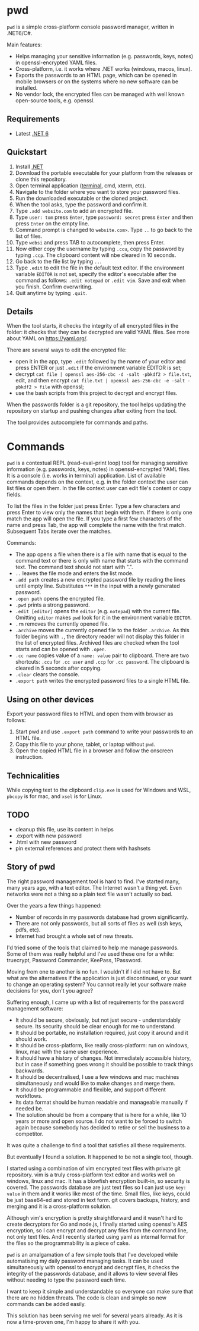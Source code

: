 # pwd

`pwd` is a simple cross-platform console password manager, written in .NET6/C#.

Main features:

- Helps managing your sensitive information (e.g. passwords, keys, notes) in
  openssl-encrypted YAML files.
- Cross-platform, i.e. it works where .NET works (windows, macos, linux).
- Exports the passwords to an HTML page, which can be opened in mobile browsers
  or on the systems where no new software can be installed.
- No vendor lock, the encrypted files can be managed with well known open-source
  tools, e.g. openssl.

## Requirements

- Latest [.NET 6](https://dotnet.microsoft.com/download)

## Quickstart

1. Install [.NET](https://dotnet.microsoft.com/download)
2. Download the portable executable for your platform from the releases or
   clone this repository.
3. Open terminal application ([terminal](https://github.com/microsoft/terminal),
   cmd, xterm, etc).
4. Navigate to the folder where you want to store your password files.
5. Run the downloaded executable or the cloned project.
6. When the tool asks, type the password and confirm it.
7. Type `.add website.com` to add an encrypted file.
8. Type `user: tom` press `Enter`, type `password: secret` press `Enter` and
   then press `Enter` on the empty line.
9. Command prompt is changed to `website.com>`. Type `..` to go back to the list
   of files.
10. Type `websi` and press TAB to autocomplete, then press Enter.
11. Now either copy the username by typing `.ccu`, copy the password by
    typing `.ccp`. The clipboard content will nbe cleared in 10 seconds.
12. Go back to the file list by typing `..`.
13. Type `.edit` to edit the file in the default text editor. If the environment
    variable `EDITOR` is not set, specify the editor's executable after the
    command as follows: `.edit notepad` or `.edit vim`. Save and exit when you
    finish. Confirm overwriting.
14. Quit anytime by typing `.quit`.

## Details

When the tool starts, it checks the integrity of all encrypted files in
the folder: it checks that they can be decrypted are valid YAML files. See more
about YAML on https://yaml.org/.

There are several ways to edit the encrypted file:

- open it in the app, type `.edit` followed by the name of your editor and
  press ENTER or just `.edit` if the environment variable EDITOR is set;
- decrypt `cat file | openssl aes-256-cbc -d -salt -pbkdf2 > file.txt`, edit,
  and then encrypt `cat file.txt | openssl aes-256-cbc -e -salt -pbkdf2 > file`
  with openssl;
- use the bash scripts from this project to decrypt and encrypt files.  

When the passwords folder is a git repository, the tool helps updating
the repository on startup and pushing changes after exiting from the tool.

The tool provides autocomplete for commands and paths.

# Commands

`pwd` is a contextual REPL (read–eval–print loop) tool for managing sensitive
information (e.g. passwords, keys, notes) in openssl-encrypted YAML files. It is
a console (i.e. works in terminal) application. List of available commands
depends on the context, e.g. in the folder context the user can list files or
open them. In the file context user can edit file's content or copy fields.

To list the files in the folder just press Enter. Type a few characters
and press Enter to view only the names that begin with them. If there is only
one match the app will open the file. If you type a first few characters of the
name and press Tab, the app will complete the name with the first match.
Subsequent Tabs iterate over the matches.

Commands:

- The app opens a file when there is a file with name that is equal to the
  command text or there is only with name that starts with the command text. The
  command text should not start with ".".
- `..` leaves the file mode and enters the list mode.
- `.add path` creates a new encrypted password file by reading the lines until
  empty line. Substitutes
  `***` in the input with a newly generated password.
- `.open path` opens the encrypted file.
- `.pwd` prints a strong password.
- `.edit [editor]` opens the `editor` (e.g. `notepad`) with the current file.
  Omitting `editor`
  makes `pwd` look for it in the environment variable `EDITOR`.
- `.rm` removes the currently opened file.
- `.archive` moves the currently opened file to the folder `.archive`. As this
  folder begins with `.`, the directory reader will not display this folder in
  the list of encrypted files. Archived files are checked when the tool starts
  and can be opened with `.open`.
- `.cc name` copies value of a `name: value` pair to clipboard. There are two 
  shortcuts: `.ccu` for `.cc user` and `.ccp` for `.cc password`. The clipboard 
  is cleared in 5 seconds after copying.
- `.clear` clears the console.
- `.export path` writes the encrypted password files to a single HTML file.

## Using on other devices

Export your password files to HTML and open them with browser as follows:

1) Start pwd and use `.export path` command to write your passwords to an HTML
   file.
2) Copy this file to your phone, tablet, or laptop without `pwd`.
3) Open the copied HTML file in a browser and follow the onscreen instruction.

## Technicalities

While copying text to the clipboard `clip.exe` is used for Windows and WSL,
`pbcopy` is for mac, and `xsel` is for Linux.

## TODO

- cleanup this file, use its content in helps
- .export with new password
- .html with new password
- pin external references and protect them with hashsets

## Story of pwd

The right password management tool is hard to find. I've started many, many
years ago, with a text editor. The Internet wasn't a thing yet. Even networks
were not a thing so a plain text file wasn't actually so bad.

Over the years a few things happened:

- Number of records in my passwords database had grown significantly.
- There are not only passwords, but all sorts of files as well (ssh
  keys, pdfs, etc).
- Internet had brought a whole set of new threats.

I'd tried some of the tools that claimed to help me manage passwords. Some of
them was really helpful and I've used these one for a while: truecrypt,
Password Commander, KeePass, 1Password.

Moving from one to another is no fun. I wouldn't if I did not have to. But what
are the alternatives if the application is just discontinued, or
your want to change an operating system? You cannot really let
your software make decisions for you, don't you agree?

Suffering enough, I came up with a list of requirements for the password
management software:

- It should be secure, obviously, but not just secure - understandably secure.
  Its security should be clear enough for me to understand.
- It should be portable, no installation required, just copy it around and it
  should work.
- It should be cross-platform, like really cross-platform: run on windows,
  linux, mac with the same user experience.
- It should have a history of changes. Not immediately accessible history, but
  in case if something goes wrong it should be possible to track things
  backwards.
- It should be decentralised, I use a few windows and mac machines
  simultaneously and would like to make changes and merge them.
- It should be programmable and flexible, and support different workflows.
- Its data format should be human readable and manageable manually if needed be.
- The solution should be from a company that is here for a while, like 10 years
  or more and open source. I do not want to be forced to switch again because
  somebody has decided to retire or sell the business to a competitor.

It was quite a challenge to find a tool that satisfies all these requirements.

But eventually I found a solution. It happened to be not a single tool, though.

I started using a combination of vim encrypted text files with private git
repository. vim is a truly cross-platform text editor and works well on windows,
linux and mac. It has a blowfish encryption built-in, so security is covered.
The passwords database are just text files so I can just use `key: value` in
them and it works like most of the time. Small files, like keys, could be just
base64-ed and stored in text form. git covers backups, history, and merging and
it is a cross-platform solution.

Although vim's encryption is pretty straightforward and it wasn't hard to create
decryptors for Go and node.js, I finally started using openssl's AES encryption,
so I can encrypt and decrypt any files from the command line, not only text
files. And I recently started using yaml as internal format for the files so the
programmability is a piece of cake.

`pwd` is an amalgamation of a few simple tools that I've developed while
automatising my daily password managing tasks. It can be used simultaneously
with openssl to encrypt and decrypt files, it checks the integrity of the
passwords database, and it allows to view several files without needing to type
the password each time.

I want to keep it simple and understandable so everyone can make sure that there
are no hidden threats. The code is clean and simple so new commands can be added
easily.

This solution has been serving me well for several years already. As it is now a
time-proven one, I'm happy to share it with you.